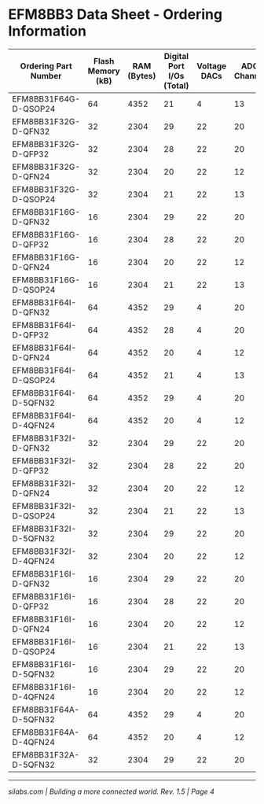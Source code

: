 # EFM8BB3 Data Sheet - Ordering Information

| Ordering Part Number          | Flash Memory (kB) | RAM (Bytes) | Digital Port I/Os (Total) | Voltage DACs | ADC0 Channels | Comparator 0 Inputs | Comparator 1 Inputs | Pb-free (RoHS Compliant) | Package   |
|------------------------------|-------------------|-------------|---------------------------|--------------|---------------|---------------------|---------------------|--------------------------|-----------|
| EFM8BB31F64G-D-QSOP24        | 64                | 4352        | 21                        | 4            | 13            | 6                   | 7                   | Yes                      | QSOP24    |
| EFM8BB31F32G-D-QFN32         | 32                | 2304        | 29                        | 22           | 20            | 10                  | 9                   | Yes                      | QFN32-GI  |
| EFM8BB31F32G-D-QFP32         | 32                | 2304        | 28                        | 22           | 20            | 10                  | 9                   | Yes                      | QFP32     |
| EFM8BB31F32G-D-QFN24         | 32                | 2304        | 20                        | 22           | 12            | 6                   | 6                   | Yes                      | QFN24-GI  |
| EFM8BB31F32G-D-QSOP24        | 32                | 2304        | 21                        | 22           | 13            | 6                   | 7                   | Yes                      | QSOP24    |
| EFM8BB31F16G-D-QFN32         | 16                | 2304        | 29                        | 22           | 20            | 10                  | 9                   | Yes                      | QFN32-GI  |
| EFM8BB31F16G-D-QFP32         | 16                | 2304        | 28                        | 22           | 20            | 10                  | 9                   | Yes                      | QFP32     |
| EFM8BB31F16G-D-QFN24         | 16                | 2304        | 20                        | 22           | 12            | 6                   | 6                   | Yes                      | QFN24-GI  |
| EFM8BB31F16G-D-QSOP24        | 16                | 2304        | 21                        | 22           | 13            | 6                   | 7                   | Yes                      | QSOP24    |
| EFM8BB31F64I-D-QFN32         | 64                | 4352        | 29                        | 4            | 20            | 10                  | 9                   | Yes                      | QFN32-GI  |
| EFM8BB31F64I-D-QFP32         | 64                | 4352        | 28                        | 4            | 20            | 10                  | 9                   | Yes                      | QFP32     |
| EFM8BB31F64I-D-QFN24         | 64                | 4352        | 20                        | 4            | 12            | 6                   | 6                   | Yes                      | QFN24-GI  |
| EFM8BB31F64I-D-QSOP24        | 64                | 4352        | 21                        | 4            | 13            | 6                   | 7                   | Yes                      | QSOP24    |
| EFM8BB31F64I-D-5QFN32        | 64                | 4352        | 29                        | 4            | 20            | 10                  | 9                   | Yes                      | QFN32-AI  |
| EFM8BB31F64I-D-4QFN24        | 64                | 4352        | 20                        | 4            | 12            | 6                   | 6                   | Yes                      | QFN24-AI  |
| EFM8BB31F32I-D-QFN32         | 32                | 2304        | 29                        | 22           | 20            | 10                  | 9                   | Yes                      | QFN32-GI  |
| EFM8BB31F32I-D-QFP32         | 32                | 2304        | 28                        | 22           | 20            | 10                  | 9                   | Yes                      | QFP32     |
| EFM8BB31F32I-D-QFN24         | 32                | 2304        | 20                        | 22           | 12            | 6                   | 6                   | Yes                      | QFN24-GI  |
| EFM8BB31F32I-D-QSOP24        | 32                | 2304        | 21                        | 22           | 13            | 6                   | 7                   | Yes                      | QSOP24    |
| EFM8BB31F32I-D-5QFN32        | 32                | 2304        | 29                        | 22           | 20            | 10                  | 9                   | Yes                      | QFN32-AI  |
| EFM8BB31F32I-D-4QFN24        | 32                | 2304        | 20                        | 22           | 12            | 6                   | 6                   | Yes                      | QFN24-AI  |
| EFM8BB31F16I-D-QFN32         | 16                | 2304        | 29                        | 22           | 20            | 10                  | 9                   | Yes                      | QFN32-GI  |
| EFM8BB31F16I-D-QFP32         | 16                | 2304        | 28                        | 22           | 20            | 10                  | 9                   | Yes                      | QFP32     |
| EFM8BB31F16I-D-QFN24         | 16                | 2304        | 20                        | 22           | 12            | 6                   | 6                   | Yes                      | QFN24-GI  |
| EFM8BB31F16I-D-QSOP24        | 16                | 2304        | 21                        | 22           | 13            | 6                   | 7                   | Yes                      | QSOP24    |
| EFM8BB31F16I-D-5QFN32        | 16                | 2304        | 29                        | 22           | 20            | 10                  | 9                   | Yes                      | QFN32-AI  |
| EFM8BB31F16I-D-4QFN24        | 16                | 2304        | 20                        | 22           | 12            | 6                   | 6                   | Yes                      | QFN24-AI  |
| EFM8BB31F64A-D-5QFN32        | 64                | 4352        | 29                        | 4            | 20            | 10                  | 9                   | Yes                      | QFN32-AI  |
| EFM8BB31F64A-D-4QFN24        | 64                | 4352        | 20                        | 4            | 12            | 6                   | 6                   | Yes                      | QFN24-AI  |
| EFM8BB31F32A-D-5QFN32        | 32                | 2304        | 29                        | 22           | 20            | 10                  | 9                   | Yes                      | QFN32-AI  |

---

*silabs.com | Building a more connected world. Rev. 1.5 | Page 4*